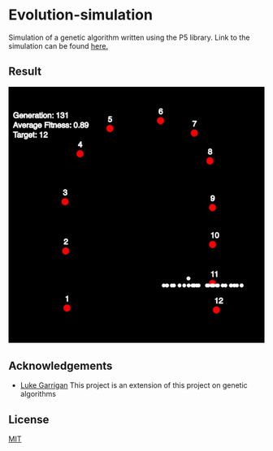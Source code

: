 # Evolution-simulation

Simulation of a genetic algorithm written using the P5 library. Link to the simulation can be found [here.](https://zimehrabbasi.github.io/Evolution-simulation/)

## Result

![Result](genetic.gif)

  
## Acknowledgements

 - [Luke Garrigan](https://dev.to/lukegarrigan/genetic-algorithms-in-javascript-mc3)
    This project is an extension of this project on genetic algorithms

  
## License

[MIT](https://choosealicense.com/licenses/mit/)

  
